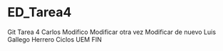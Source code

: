 # ED_Tarea4
Git Tarea 4
Carlos
Modifico
Modificar otra vez
Modificar de nuevo
Luis Gallego Herrero
Ciclos UEM
FIN
